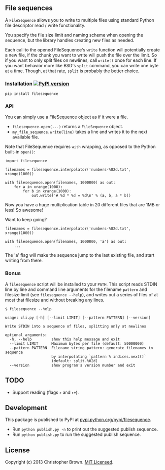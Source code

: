 ## File sequences

A `FileSequence` allows you to write to multiple files using standard Python file descriptor read / write functionality.

You specify the file size limit and naming scheme when opening the sequence, but the library handles creating new files as needed.

Each call to the opened FileSequence's `write` function will potentially create a new file, if the chunk you want to write will push the file over the limit. So if you want to only split files on newlines, call `write()` once for each line. If you want behavior more like BSD's `split` command, you can write one byte at a time. Though, at that rate, `split` is probably the better choice.

### Installation [![PyPI version](https://badge.fury.io/py/filesequence.png)](http://badge.fury.io/py/filesequence)

    pip install filesequence


### API

You can simply use a FileSequence object as if it were a file.

* `filesequence.open(...)` returns a `FileSequence` object.
* `my_file_sequence.write(line)` takes a line and writes it to the next available file.

Note that FileSequence requires `with` wrapping, as opposed to the Python built-in `open()`:

    import filesequence

    filenames = filesequence.interpolator('numbers-%02d.txt', xrange(1000))

    with filesequence.open(filenames, 1000000) as out:
        for a in xrange(1000):
            for b in xrange(1000):
                out.write('# %d * %d = %d\n' % (a, b, a * b))

Now you have a huge multiplication table in 20 different files that are 1MB or less! So awesome!

Want to keep going?

    filenames = filesequence.interpolator('numbers-%02d.txt', xrange(1000))

    with filesequence.open(filenames, 1000000, 'a') as out:
        ...

The 'a' flag will make the sequence jump to the last existing file, and start writing from there.


### Bonus

A `filesequence` script will be installed to your `PATH`. This script reads STDIN line by line and command line arguments for the filename `pattern` and filesize limit (see `filesequence --help`), and writes out a series of files of at most that filesize and without breaking any lines.

    $ filesequence --help

    usage: cli.py [-h] [--limit LIMIT] [--pattern PATTERN] [--version]

    Write STDIN into a sequence of files, splitting only at newlines

    optional arguments:
      -h, --help         show this help message and exit
      --limit LIMIT      Maximum bytes per file (default: 50000000)
      --pattern PATTERN  Filename string pattern: generate filenames in sequence
                         by interpolating `pattern % indices.next()`
                         (default: split.%02d)
      --version          show program's version number and exit


## TODO

* Support reading (flags `r` and `r+`).


## Development

This package is published to PyPI at [pypi.python.org/pypi/filesequence](https://pypi.python.org/pypi/filesequence/).

* Run `python publish.py -n` to print out the suggested publish sequence.
* Run `python publish.py` to run the suggested publish sequence.


## License

Copyright (c) 2013 Christopher Brown. [MIT Licensed](https://raw.github.com/chbrown/filesequence/master/LICENSE).
